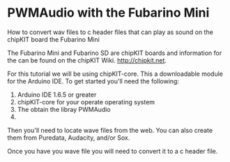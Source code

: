 # PWMAudio with the Fubarino Mini
How to convert wav files to c header files that can play as sound on the chipKIT board the Fubarino Mini

The Fubarino Mini and Fubarino SD are chipKIT boards and information for the can be found on the chipKIT Wiki. http://chipkit.net.

For this tutorial we will be using chipKIT-core. This a downloadable module for the Arduino IDE. To get started you'll need the following:

1. Arduino IDE 1.6.5 or greater
2. chipKIT-core for your operate operating system
3. The obtain the libray PWMAudio 
4. 

Then you'll need to locate wave files from the web. You can also create them from Puredata, Audacity, and/or Sox.

Once you have you wave file you will need to convert it to a c header file.


